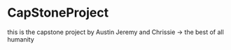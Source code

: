 # CapStoneProject
this is the capstone project
by Austin Jeremy and Chrissie -> the best of all humanity
